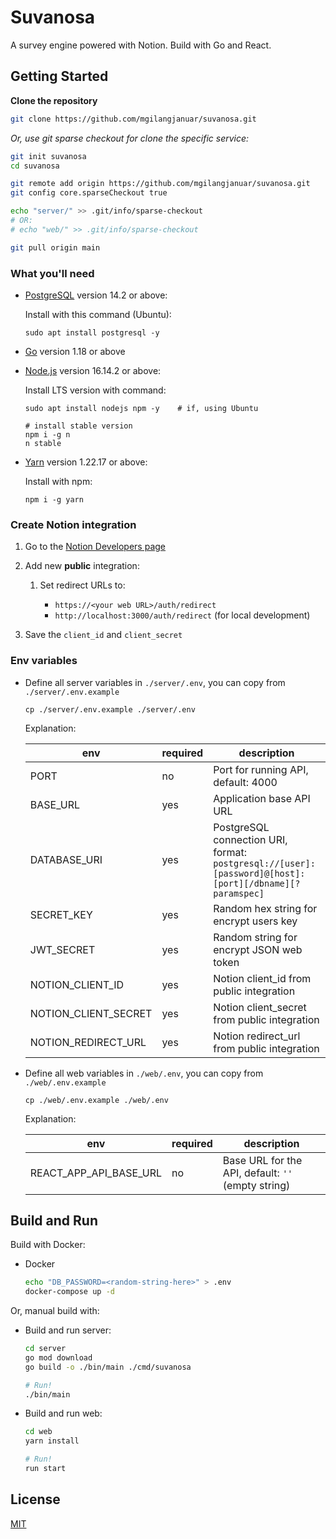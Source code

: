 # Suvanosa

A survey engine powered with Notion. Build with Go and React.

## Getting Started

**Clone the repository**

```bash
git clone https://github.com/mgilangjanuar/suvanosa.git
```

*Or, use git sparse checkout for clone the specific service:*

```bash
git init suvanosa
cd suvanosa

git remote add origin https://github.com/mgilangjanuar/suvanosa.git
git config core.sparseCheckout true

echo "server/" >> .git/info/sparse-checkout
# OR:
# echo "web/" >> .git/info/sparse-checkout

git pull origin main
```

### What you'll need

- [PostgreSQL](https://www.postgresql.org/) version 14.2 or above:

  Install with this command (Ubuntu):

  ```shell
  sudo apt install postgresql -y
  ```

- [Go](https://go.dev/doc/install) version 1.18 or above

- [Node.js](https://nodejs.org/en/download/) version 16.14.2 or above:

  Install LTS version with command:

  ```shell
  sudo apt install nodejs npm -y    # if, using Ubuntu

  # install stable version
  npm i -g n
  n stable
  ```

- [Yarn](https://yarnpkg.com/getting-started/install) version 1.22.17 or above:

  Install with npm:

  ```shell
  npm i -g yarn
  ```

### Create Notion integration

1. Go to the [Notion Developers page](https://www.notion.so/my-integrations)
2. Add new **public** integration:

   1. Set redirect URLs to:

      - `https://<your web URL>/auth/redirect`
      - `http://localhost:3000/auth/redirect` (for local development)

3. Save the `client_id` and `client_secret`


### Env variables

- Define all server variables in `./server/.env`, you can copy from `./server/.env.example`

  ```shell
  cp ./server/.env.example ./server/.env
  ```

  Explanation:

  | env                    | required | description                                           |
  | ---------------------- | -------- | ----------------------------------------------------- |
  | PORT                   | no       | Port for running API, default: 4000                   |
  | BASE_URL               | yes      | Application base API URL                              |
  | DATABASE_URI           | yes      | PostgreSQL connection URI, format: `postgresql://[user]:[password]@[host]:[port][/dbname][?paramspec]` |
  | SECRET_KEY             | yes      | Random hex string for encrypt users key               |
  | JWT_SECRET             | yes      | Random string for encrypt JSON web token              |
  | NOTION_CLIENT_ID       | yes      | Notion client_id from public integration              |
  | NOTION_CLIENT_SECRET   | yes      | Notion client_secret from public integration          |
  | NOTION_REDIRECT_URL    | yes      | Notion redirect_url from public integration           |

- Define all web variables in `./web/.env`, you can copy from `./web/.env.example`

  ```shell
  cp ./web/.env.example ./web/.env
  ```

   Explanation:

  | env                    | required | description                                                       |
  | ---------------------- | -------- | ----------------------------------------------------------------- |
  | REACT_APP_API_BASE_URL | no       | Base URL for the API, default: `''` (empty string)                |

## Build and Run

Build with Docker:

- Docker

  ```bash
  echo "DB_PASSWORD=<random-string-here>" > .env
  docker-compose up -d
  ```


Or, manual build with:

- Build and run server:

  ```bash
  cd server
  go mod download
  go build -o ./bin/main ./cmd/suvanosa

  # Run!
  ./bin/main
  ```

- Build and run web:

  ```bash
  cd web
  yarn install

  # Run!
  run start
  ```

## License

[MIT](./LICENSE.md)